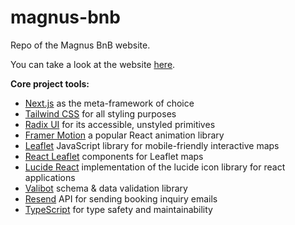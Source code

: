 # magnus-bnb

Repo of the Magnus BnB website.

You can take a look at the website [here](https://www.magnusbnb.com/).

**Core project tools:**

- [Next.js](https://nextjs.org/) as the meta-framework of choice
- [Tailwind CSS](https://tailwindcss.com/) for all styling purposes
- [Radix UI](https://www.radix-ui.com/primitives) for its accessible, unstyled primitives
- [Framer Motion](https://motion.dev/) a popular React animation library
- [Leaflet](https://leafletjs.com/) JavaScript library for mobile-friendly interactive maps
- [React Leaflet](https://react-leaflet.js.org/) components for Leaflet maps
- [Lucide React](https://lucide.dev/guide/packages/lucide-react) implementation of the lucide icon library for react applications
- [Valibot](https://valibot.dev/) schema & data validation library
- [Resend](https://resend.com/home) API for sending booking inquiry emails
- [TypeScript](https://www.typescriptlang.org/) for type safety and maintainability
